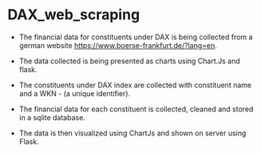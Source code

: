 # DAX_web_scraping

- The financial data for constituents under DAX is being collected from a german website https://www.boerse-frankfurt.de/?lang=en. 
- The data collected is being presented as charts using Chart.Js and flask.

- The constituents under DAX index are collected with constituent name and a WKN - (a unique identifier).
- The financial data for each constituent is collected, cleaned and stored in a sqlite database.
- The data is then visualized using ChartJs and shown on server using Flask.
